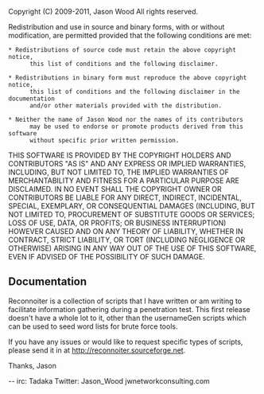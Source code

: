 Copyright (C) 2009-2011, Jason Wood
All rights reserved.

Redistribution and use in source and binary forms, with or without modification,
are permitted provided that the following conditions are met:

    * Redistributions of source code must retain the above copyright notice,
          this list of conditions and the following disclaimer.

    * Redistributions in binary form must reproduce the above copyright notice,
          this list of conditions and the following disclaimer in the documentation
          and/or other materials provided with the distribution.

    * Neither the name of Jason Wood nor the names of its contributors
          may be used to endorse or promote products derived from this software
          without specific prior written permission.

THIS SOFTWARE IS PROVIDED BY THE COPYRIGHT HOLDERS AND CONTRIBUTORS "AS IS" AND
ANY EXPRESS OR IMPLIED WARRANTIES, INCLUDING, BUT NOT LIMITED TO, THE IMPLIED
WARRANTIES OF MERCHANTABILITY AND FITNESS FOR A PARTICULAR PURPOSE ARE
DISCLAIMED. IN NO EVENT SHALL THE COPYRIGHT OWNER OR CONTRIBUTORS BE LIABLE FOR
ANY DIRECT, INDIRECT, INCIDENTAL, SPECIAL, EXEMPLARY, OR CONSEQUENTIAL DAMAGES
(INCLUDING, BUT NOT LIMITED TO, PROCUREMENT OF SUBSTITUTE GOODS OR SERVICES;
LOSS OF USE, DATA, OR PROFITS; OR BUSINESS INTERRUPTION) HOWEVER CAUSED AND ON
ANY THEORY OF LIABILITY, WHETHER IN CONTRACT, STRICT LIABILITY, OR TORT
(INCLUDING NEGLIGENCE OR OTHERWISE) ARISING IN ANY WAY OUT OF THE USE OF THIS
SOFTWARE, EVEN IF ADVISED OF THE POSSIBILITY OF SUCH DAMAGE.

Documentation
------------------
Reconnoiter is a collection of scripts that I have written or am
writing to facilitate information gathering during a penetration 
test.  This first release doesn't have a whole lot to it, other 
than the usernameGen scripts which can be used to seed word lists
for brute force tools.

If you have any issues or would like to request specific types of
scripts, please send it in at http://reconnoiter.sourceforge.net.

Thanks,
Jason

-- 
irc: Tadaka
Twitter:  Jason_Wood
jwnetworkconsulting.com
